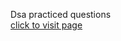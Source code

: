 Dsa practiced questions <br/>
[click to visit page](https://arunkumarayinabathina.github.io/dsa-practice/)

